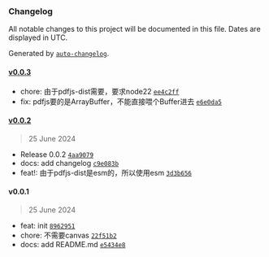 ### Changelog

All notable changes to this project will be documented in this file. Dates are displayed in UTC.

Generated by [`auto-changelog`](https://github.com/CookPete/auto-changelog).

#### [v0.0.3](https://github.com/bangbang93/node-pdf-extract-image/compare/v0.0.2...v0.0.3)

- chore: 由于pdfjs-dist需要，要求node22 [`ee4c2ff`](https://github.com/bangbang93/node-pdf-extract-image/commit/ee4c2ff55e905c8b18457050893ef4f65b70391d)
- fix: pdfjs要的是ArrayBuffer，不能直接喂个Buffer进去 [`e6e0da5`](https://github.com/bangbang93/node-pdf-extract-image/commit/e6e0da52b79d6eae1ec05374263ba093a7bf84b4)

#### [v0.0.2](https://github.com/bangbang93/node-pdf-extract-image/compare/v0.0.1...v0.0.2)

> 25 June 2024

- Release 0.0.2 [`4aa9079`](https://github.com/bangbang93/node-pdf-extract-image/commit/4aa9079a970be2c46eb55bf7fc1f2e88e02f0973)
- docs: add changelog [`c9e083b`](https://github.com/bangbang93/node-pdf-extract-image/commit/c9e083b34232d2a24c9be8ef02db8a5ce551230d)
- feat!: 由于pdfjs-dist是esm的，所以使用esm [`3d3b656`](https://github.com/bangbang93/node-pdf-extract-image/commit/3d3b656e810f04eb945e12c9b4d01a39a965e812)

#### v0.0.1

> 25 June 2024

- feat: init [`8962951`](https://github.com/bangbang93/node-pdf-extract-image/commit/8962951315cb0a54619d7d2bed2a4f1fc41798b8)
- chore: 不需要canvas [`22f51b2`](https://github.com/bangbang93/node-pdf-extract-image/commit/22f51b2f6fcaa11edc22ae0be6e3b88bfa9c9ae2)
- docs: add README.md [`e5434e8`](https://github.com/bangbang93/node-pdf-extract-image/commit/e5434e8545c758c9cf4410ded723824dd16e7d20)
